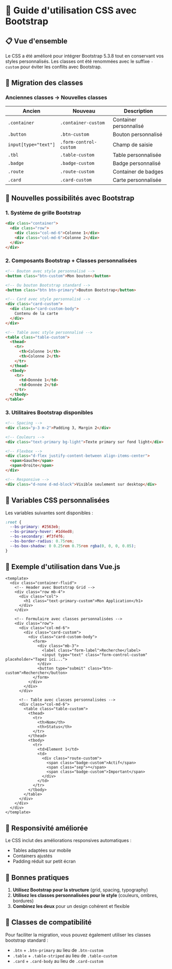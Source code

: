 # 🎨 Guide d'utilisation CSS avec Bootstrap

## 📋 Vue d'ensemble

Le CSS a été amélioré pour intégrer Bootstrap 5.3.8 tout en conservant vos styles personnalisés. Les classes ont été renommées avec le suffixe `-custom` pour éviter les conflits avec Bootstrap.

## 🔄 Migration des classes

### Anciennes classes → Nouvelles classes

| Ancien | Nouveau | Description |
|--------|---------|-------------|
| `.container` | `.container-custom` | Container personnalisé |
| `.button` | `.btn-custom` | Bouton personnalisé |
| `input[type="text"]` | `.form-control-custom` | Champ de saisie |
| `.tbl` | `.table-custom` | Table personnalisée |
| `.badge` | `.badge-custom` | Badge personnalisé |
| `.route` | `.route-custom` | Container de badges |
| `.card` | `.card-custom` | Carte personnalisée |

## 🎯 Nouvelles possibilités avec Bootstrap

### 1. Système de grille Bootstrap

```html
<div class="container">
  <div class="row">
    <div class="col-md-6">Colonne 1</div>
    <div class="col-md-6">Colonne 2</div>
  </div>
</div>
```

### 2. Composants Bootstrap + Classes personnalisées

```html
<!-- Bouton avec style personnalisé -->
<button class="btn-custom">Mon bouton</button>

<!-- Ou bouton Bootstrap standard -->
<button class="btn btn-primary">Bouton Bootstrap</button>

<!-- Card avec style personnalisé -->
<div class="card-custom">
  <div class="card-custom-body">
    Contenu de la carte
  </div>
</div>

<!-- Table avec style personnalisé -->
<table class="table-custom">
  <thead>
    <tr>
      <th>Colonne 1</th>
      <th>Colonne 2</th>
    </tr>
  </thead>
  <tbody>
    <tr>
      <td>Donnée 1</td>
      <td>Donnée 2</td>
    </tr>
  </tbody>
</table>
```

### 3. Utilitaires Bootstrap disponibles

```html
<!-- Spacing -->
<div class="p-3 m-2">Padding 3, Margin 2</div>

<!-- Couleurs -->
<div class="text-primary bg-light">Texte primary sur fond light</div>

<!-- Flexbox -->
<div class="d-flex justify-content-between align-items-center">
  <span>Gauche</span>
  <span>Droite</span>
</div>

<!-- Responsive -->
<div class="d-none d-md-block">Visible seulement sur desktop</div>
```

## 🎨 Variables CSS personnalisées

Les variables suivantes sont disponibles :

```css
:root {
  --bs-primary: #2563eb;
  --bs-primary-hover: #1d4ed8;
  --bs-secondary: #f3f4f6;
  --bs-border-radius: 0.75rem;
  --bs-box-shadow: 0 0.25rem 0.75rem rgba(0, 0, 0, 0.05);
}
```

## 🔧 Exemple d'utilisation dans Vue.js

```vue
<template>
  <div class="container-fluid">
    <!-- Header avec Bootstrap Grid -->
    <div class="row mb-4">
      <div class="col">
        <h1 class="text-primary-custom">Mon Application</h1>
      </div>
    </div>
    
    <!-- Formulaire avec classes personnalisées -->
    <div class="row">
      <div class="col-md-6">
        <div class="card-custom">
          <div class="card-custom-body">
            <form>
              <div class="mb-3">
                <label class="form-label">Recherche</label>
                <input type="text" class="form-control-custom" placeholder="Tapez ici...">
              </div>
              <button type="submit" class="btn-custom">Rechercher</button>
            </form>
          </div>
        </div>
      </div>
      
      <!-- Table avec classes personnalisées -->
      <div class="col-md-6">
        <table class="table-custom">
          <thead>
            <tr>
              <th>Nom</th>
              <th>Status</th>
            </tr>
          </thead>
          <tbody>
            <tr>
              <td>Element 1</td>
              <td>
                <div class="route-custom">
                  <span class="badge-custom">Actif</span>
                  <span class="sep">•</span>
                  <span class="badge-custom">Important</span>
                </div>
              </td>
            </tr>
          </tbody>
        </table>
      </div>
    </div>
  </div>
</template>
```

## 📱 Responsivité améliorée

Le CSS inclut des améliorations responsives automatiques :
- Tables adaptées sur mobile
- Containers ajustés
- Padding réduit sur petit écran

## 🎯 Bonnes pratiques

1. **Utilisez Bootstrap pour la structure** (grid, spacing, typography)
2. **Utilisez les classes personnalisées pour le style** (couleurs, ombres, bordures)
3. **Combinez les deux** pour un design cohérent et flexible

## 🔄 Classes de compatibilité

Pour faciliter la migration, vous pouvez également utiliser les classes bootstrap standard :
- `.btn` + `.btn-primary` au lieu de `.btn-custom`
- `.table` + `.table-striped` au lieu de `.table-custom`
- `.card` + `.card-body` au lieu de `.card-custom`